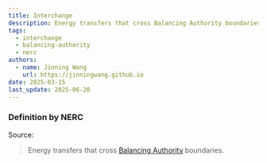 ```yaml
---
title: Interchange
description: Energy transfers that cross Balancing Authority boundaries.
tags:
  - interchange
  - balancing-authority
  - nerc
authors:
  - name: Jinning Wang
    url: https://jinningwang.github.io
date: 2025-03-15
last_update: 2025-06-20
---
```


### Definition by NERC

Source: <d-cite key="nerc2024glossary"></d-cite>

> Energy transfers that cross [Balancing Authority](/wiki/balancing-authority) boundaries.
